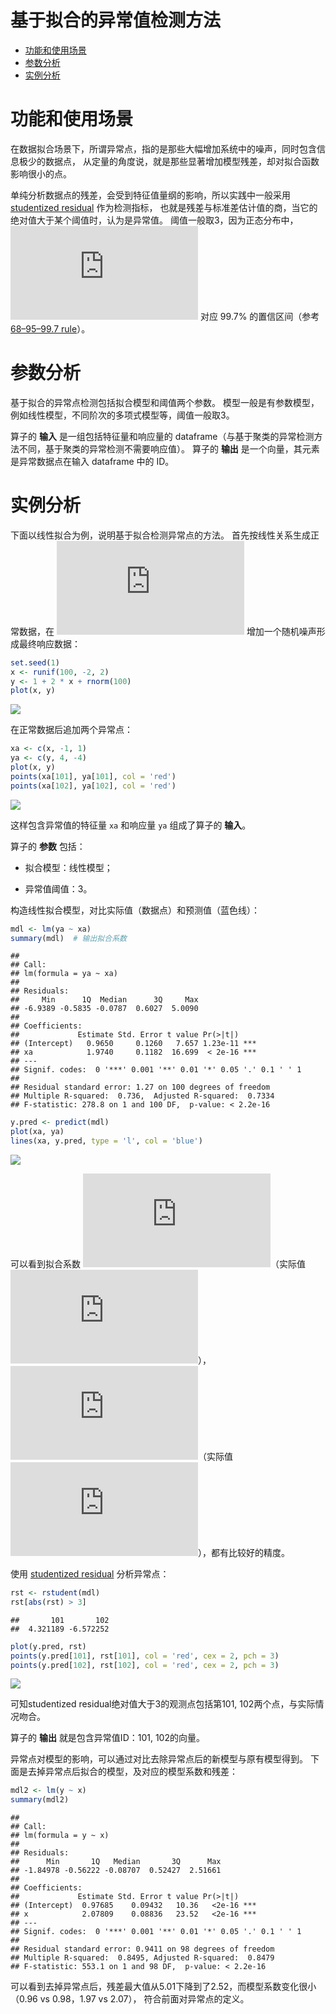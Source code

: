 基于拟合的异常值检测方法
================

-   [功能和使用场景](#功能和使用场景)
-   [参数分析](#参数分析)
-   [实例分析](#实例分析)

功能和使用场景
==============

在数据拟合场景下，所谓异常点，指的是那些大幅增加系统中的噪声，同时包含信息极少的数据点， 从定量的角度说，就是那些显著增加模型残差，却对拟合函数影响很小的点。

单纯分析数据点的残差，会受到特征值量纲的影响，所以实践中一般采用 [studentized residual](https://en.wikipedia.org/wiki/Studentized_residual) 作为检测指标， 也就是残差与标准差估计值的商，当它的绝对值大于某个阈值时，认为是异常值。 阈值一般取3，因为正态分布中，![\[\\mu - 3\\sigma, \\mu + 3\\sigma\]](https://latex.codecogs.com/png.latex?%5B%5Cmu%20-%203%5Csigma%2C%20%5Cmu%20%2B%203%5Csigma%5D "[\mu - 3\sigma, \mu + 3\sigma]") 对应 99.7% 的置信区间（参考 [68–95–99.7 rule](https://en.wikipedia.org/wiki/68%E2%80%9395%E2%80%9399.7_rule)）。

参数分析
========

基于拟合的异常点检测包括拟合模型和阈值两个参数。 模型一般是有参数模型，例如线性模型，不同阶次的多项式模型等，阈值一般取3。

算子的 **输入** 是一组包括特征量和响应量的 dataframe（与基于聚类的异常检测方法不同，基于聚类的异常检测不需要响应值）。 算子的 **输出** 是一个向量，其元素是异常数据点在输入 dataframe 中的 ID。

实例分析
========

下面以线性拟合为例，说明基于拟合检测异常点的方法。 首先按线性关系生成正常数据，在 ![y = 1 + 2x](https://latex.codecogs.com/png.latex?y%20%3D%201%20%2B%202x "y = 1 + 2x") 增加一个随机噪声形成最终响应数据：

``` r
set.seed(1)
x <- runif(100, -2, 2)
y <- 1 + 2 * x + rnorm(100)
plot(x, y)
```

![](outlier-fit_files/figure-markdown_github/unnamed-chunk-1-1.png)

在正常数据后追加两个异常点：

``` r
xa <- c(x, -1, 1)
ya <- c(y, 4, -4)
plot(x, y)
points(xa[101], ya[101], col = 'red')
points(xa[102], ya[102], col = 'red')
```

![](outlier-fit_files/figure-markdown_github/unnamed-chunk-2-1.png)

这样包含异常值的特征量 `xa` 和响应量 `ya` 组成了算子的 **输入**。

算子的 **参数** 包括：

-   拟合模型：线性模型；

-   异常值阈值：3。

构造线性拟合模型，对比实际值（数据点）和预测值（蓝色线）：

``` r
mdl <- lm(ya ~ xa)
summary(mdl)  # 输出拟合系数
```

    ## 
    ## Call:
    ## lm(formula = ya ~ xa)
    ## 
    ## Residuals:
    ##     Min      1Q  Median      3Q     Max 
    ## -6.9389 -0.5835 -0.0787  0.6027  5.0090 
    ## 
    ## Coefficients:
    ##             Estimate Std. Error t value Pr(>|t|)    
    ## (Intercept)   0.9650     0.1260   7.657 1.23e-11 ***
    ## xa            1.9740     0.1182  16.699  < 2e-16 ***
    ## ---
    ## Signif. codes:  0 '***' 0.001 '**' 0.01 '*' 0.05 '.' 0.1 ' ' 1
    ## 
    ## Residual standard error: 1.27 on 100 degrees of freedom
    ## Multiple R-squared:  0.736,  Adjusted R-squared:  0.7334 
    ## F-statistic: 278.8 on 1 and 100 DF,  p-value: < 2.2e-16

``` r
y.pred <- predict(mdl)
plot(xa, ya)
lines(xa, y.pred, type = 'l', col = 'blue')
```

![](outlier-fit_files/figure-markdown_github/unnamed-chunk-3-1.png)

可以看到拟合系数 ![\\hat \\beta\_0 = 0.96](https://latex.codecogs.com/png.latex?%5Chat%20%5Cbeta_0%20%3D%200.96 "\hat \beta_0 = 0.96")（实际值 ![\\beta\_0 = 1](https://latex.codecogs.com/png.latex?%5Cbeta_0%20%3D%201 "\beta_0 = 1")），![\\hat \\beta\_1 = 1.97](https://latex.codecogs.com/png.latex?%5Chat%20%5Cbeta_1%20%3D%201.97 "\hat \beta_1 = 1.97")（实际值 ![\\beta\_1 = 2](https://latex.codecogs.com/png.latex?%5Cbeta_1%20%3D%202 "\beta_1 = 2")），都有比较好的精度。

使用 [studentized residual](https://en.wikipedia.org/wiki/Studentized_residual) 分析异常点：

``` r
rst <- rstudent(mdl)
rst[abs(rst) > 3]
```

    ##       101       102 
    ##  4.321189 -6.572252

``` r
plot(y.pred, rst)
points(y.pred[101], rst[101], col = 'red', cex = 2, pch = 3)
points(y.pred[102], rst[102], col = 'red', cex = 2, pch = 3)
```

![](outlier-fit_files/figure-markdown_github/unnamed-chunk-4-1.png)

可知studentized residual绝对值大于3的观测点包括第101, 102两个点，与实际情况吻合。

算子的 **输出** 就是包含异常值ID：101, 102的向量。

异常点对模型的影响，可以通过对比去除异常点后的新模型与原有模型得到。 下面是去掉异常点后拟合的模型，及对应的模型系数和残差：

``` r
mdl2 <- lm(y ~ x)
summary(mdl2)
```

    ## 
    ## Call:
    ## lm(formula = y ~ x)
    ## 
    ## Residuals:
    ##      Min       1Q   Median       3Q      Max 
    ## -1.84978 -0.56222 -0.08707  0.52427  2.51661 
    ## 
    ## Coefficients:
    ##             Estimate Std. Error t value Pr(>|t|)    
    ## (Intercept)  0.97685    0.09432   10.36   <2e-16 ***
    ## x            2.07809    0.08836   23.52   <2e-16 ***
    ## ---
    ## Signif. codes:  0 '***' 0.001 '**' 0.01 '*' 0.05 '.' 0.1 ' ' 1
    ## 
    ## Residual standard error: 0.9411 on 98 degrees of freedom
    ## Multiple R-squared:  0.8495, Adjusted R-squared:  0.8479 
    ## F-statistic: 553.1 on 1 and 98 DF,  p-value: < 2.2e-16

可以看到去掉异常点后，残差最大值从5.01下降到了2.52，而模型系数变化很小（0.96 vs 0.98，1.97 vs 2.07）， 符合前面对异常点的定义。

